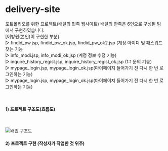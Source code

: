 # delivery-site
포트폴리오를 위한 프로젝트(배달의 민족 웹사이트)
배달의 만족은 6인으로 구성된 팀에서 구현하였습니다.<br/>
[이방원(본인)이 구현한 부분]<br/>
▷ findid_pw.jsp, findid_pw_ok.jsp, findid_pw_ok2.jsp (계정 아이디 및 패스워드 찾는 기능 <br/> 
▷ info_modi.jsp, info_modi_ok.jsp (계정 정보 수정 기능)<br/> 
▷ inquire_history_regist.jsp, inquire_history_regist_ok.jsp (1:1 문의 기능) <br/>
▷ mypage_login.jsp, mypage_login_ok.jsp(마이페이지 들어가기 전 다시 한 번 로그인하는 기능) <br/>
▷ mypage_login.jsp, mypage_login_ok.jsp(마이페이지 들어가기 전 다시 한 번 로그인하는 기능) <br/>

<br/>

#### 1) 프로젝트 구조도(흐름도)
<br/>


![배민 구조도](https://user-images.githubusercontent.com/74960408/146306733-43f86760-1808-460c-8de3-69fbf8f8806e.jpg)


#### 2) 프로젝트 구현 (작성자가 작업한 것 위주)
